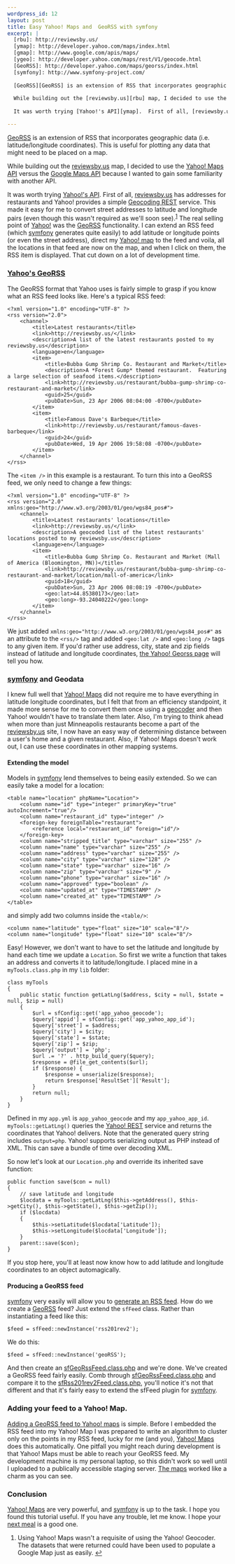 ```yaml
--- 
wordpress_id: 12
layout: post
title: Easy Yahoo! Maps and  GeoRSS with symfony
excerpt: |
  [rbu]: http://reviewsby.us/
  [ymap]: http://developer.yahoo.com/maps/index.html
  [gmap]: http://www.google.com/apis/maps/
  [ygeo]: http://developer.yahoo.com/maps/rest/V1/geocode.html
  [GeoRSS]: http://developer.yahoo.com/maps/georss/index.html
  [symfony]: http://www.symfony-project.com/
  
  [GeoRSS][GeoRSS] is an extension of RSS that incorporates geographic data (i.e. latitude/longitude coordinates).  This is useful for plotting any data that might need to be placed on a map.
  
  While building out the [reviewsby.us][rbu] map, I decided to use the [Yahoo! Maps API][ymap] versus the [Google Maps API][gmap] because I wanted to gain some familiarity with another API.
  
  It was worth trying [Yahoo!'s API][ymap].  First of all, [reviewsby.us][rbu] has addresses for restaurants and Yahoo! provides a simple [Geocoding REST][ygeo] service.  This made it easy for me to convert street addresses to latitude and longitude pairs (even though this wasn't required as we'll soon see).<sup id="fnr1">[1]</sup>  The real selling point of [Yahoo!][ymap] was the [GeoRSS] functionality.  I can extend an RSS feed (which [symfony] generates quite easily) to add latitude or longitude points (or even the street address), direct my [Yahoo! map][ymap] to the feed and voila, all the locations in that feed are now on the map, and when I click on them, the RSS item is displayed.  That cut down on a lot of development time.

---
```

[rbu]: http://reviewsby.us/
[ymap]: http://developer.yahoo.com/maps/index.html
[gmap]: http://www.google.com/apis/maps/
[ygeo]: http://developer.yahoo.com/maps/rest/V1/geocode.html
[GeoRSS]: http://developer.yahoo.com/maps/georss/index.html
[symfony]: http://www.symfony-project.com/

[GeoRSS][GeoRSS] is an extension of RSS that incorporates geographic data (i.e. latitude/longitude coordinates).  This is useful for plotting any data that might need to be placed on a map.

While building out the [reviewsby.us][rbu] map, I decided to use the [Yahoo! Maps API][ymap] versus the [Google Maps API][gmap] because I wanted to gain some familiarity with another API.

It was worth trying [Yahoo!'s API][ymap].  First of all, [reviewsby.us][rbu] has addresses for restaurants and Yahoo! provides a simple [Geocoding REST][ygeo] service.  This made it easy for me to convert street addresses to latitude and longitude pairs (even though this wasn't required as we'll soon see).<sup id="fnr1">[1]</sup>  The real selling point of [Yahoo!][ymap] was the [GeoRSS] functionality.  I can extend an RSS feed (which [symfony] generates quite easily) to add latitude or longitude points (or even the street address), direct my [Yahoo! map][ymap] to the feed and voila, all the locations in that feed are now on the map, and when I click on them, the RSS item is displayed.  That cut down on a lot of development time.
<!--break--><!--more-->
### [Yahoo's GeoRSS][GeoRSS]

The GeoRSS format that Yahoo uses is fairly simple to grasp if you know what an RSS feed looks like.  Here's a typical RSS feed:

	<?xml version="1.0" encoding="UTF-8" ?>
	<rss version="2.0">
		<channel>
			<title>Latest restaurants</title>
			<link>http://reviewsby.us/</link>
			<description>A list of the latest restaurants posted to my reviewsby.us</description>
			<language>en</language>
			<item>
				<title>Bubba Gump Shrimp Co. Restaurant and Market</title>
				<description>A *Forest Gump* themed restaurant.  Featuring a large selection of seafood items.</description>
				<link>http://reviewsby.us/restaurant/bubba-gump-shrimp-co-restaurant-and-market</link>
				<guid>25</guid>
				<pubDate>Sun, 23 Apr 2006 08:04:00 -0700</pubDate>
			</item>
			<item>
				<title>Famous Dave's Barbeque</title>
				<link>http://reviewsby.us/restaurant/famous-daves-barbeque</link>
				<guid>24</guid>
				<pubDate>Wed, 19 Apr 2006 19:58:08 -0700</pubDate>
			</item>
		</channel>
	</rss>	

The `<item />` in this example is a restaurant.  To turn this into a GeoRSS feed, we only need to change a few things:

	<?xml version="1.0" encoding="UTF-8" ?>
	<rss version="2.0" xmlns:geo="http://www.w3.org/2003/01/geo/wgs84_pos#">
		<channel>
			<title>Latest restaurants' locations</title>
			<link>http://reviewsby.us/</link>
			<description>A geocoded list of the latest restaurants' locations posted to my reviewsby.us</description>
			<language>en</language>
			<item>
				<title>Bubba Gump Shrimp Co. Restaurant and Market (Mall of America (Bloomington, MN))</title>
				<link>http://reviewsby.us/restaurant/bubba-gump-shrimp-co-restaurant-and-market/location/mall-of-america</link>
				<guid>18</guid>
				<pubDate>Sun, 23 Apr 2006 08:08:19 -0700</pubDate>
				<geo:lat>44.85380173</geo:lat>
				<geo:long>-93.24040222</geo:long>
			</item>
		</channel>
	</rss>

We just added `xmlns:geo="http://www.w3.org/2003/01/geo/wgs84_pos#"` as an attribute to the `<rss/>` tag and added `<geo:lat />` and `<geo:long />` tags to any given item.  If you'd rather use address, city, state and zip fields instead of latitude and longitude coordinates, [the Yahoo! Georss page][georss] will tell you how.

### [symfony] and Geodata

I knew full well that [Yahoo! Maps][ymap] did not require me to have everything in latitude longitude coordinates, but I felt that from an efficiency standpoint, it made more sense for me to convert them once using a [geocoder][ygeo] and then Yahoo! wouldn't have to translate them later.  Also, I'm trying to think ahead when more than just Minneapolis restaurants become a part of the [reviewsby.us][rbu] site, I now have an easy way of determining distance between a user's home and a given restaurant.  Also, if Yahoo! Maps doesn't work out, I can use these coordinates in other mapping systems.

#### Extending the model

Models in [symfony] lend themselves to being easily extended.  So we can easily take a model for a location:

	<table name="location" phpName="Location">
		<column name="id" type="integer" primaryKey="true" autoIncrement="true"/>
		<column name="restaurant_id" type="integer" />
		<foreign-key foreignTable="restaurant">
			<reference local="restaurant_id" foreign="id"/>
		</foreign-key>
		<column name="stripped_title" type="varchar" size="255" />
		<column name="name" type="varchar" size="255" />
		<column name="address" type="varchar" size="255" />
		<column name="city" type="varchar" size="128" />
		<column name="state" type="varchar" size="16" />
		<column name="zip" type="varchar" size="9" />
		<column name="phone" type="varchar" size="16" />
		<column name="approved" type="boolean" />
		<column name="updated_at" type="TIMESTAMP" />
		<column name="created_at" type="TIMESTAMP" />
	</table>

and simply add two columns inside the `<table/>`:

	<column name="latitude" type="float" size="10" scale="8"/>
	<column name="longitude" type="float" size="10" scale="8"/>

Easy!  However, we don't want to have to set the latitude and longitude by hand each time we update a `Location`.  So first we write a function that takes an address and converts it to latitude/longitude.  I placed mine in a `myTools.class.php` in my `lib` folder:

	class myTools
	{
		public static function getLatLng($address, $city = null, $state = null, $zip = null)
		{
			$url = sfConfig::get('app_yahoo_geocode');
			$query['appid'] = sfConfig::get('app_yahoo_app_id');
			$query['street'] = $address;
			$query['city'] = $city;
			$query['state'] = $state;
			$query['zip'] = $zip;
			$query['output'] = 'php'; 
			$url .= '?' . http_build_query($query);	
			$response = @file_get_contents($url);
			if ($response) {
				$response = unserialize($response);
				return $response['ResultSet']['Result'];
			}
			return null;
		}
	}

Defined in my `app.yml` is `app_yahoo_geocode` and my `app_yahoo_app_id`.  `myTools::getLatLng()` queries the [Yahoo! REST][ygeo] service and returns the coordinates that Yahoo! delivers.  Note that the generated query string includes `output=php`.  Yahoo! supports serializing output as PHP instead of XML.  This can save a bundle of time over decoding XML.

So now let's look at our `Location.php` and override its inherited save function:

	public function save($con = null)
	{
		// save latitude and longitude
		$locdata = myTools::getLatLng($this->getAddress(), $this->getCity(), $this->getState(), $this->getZip());
		if ($locdata) 
		{
			$this->setLatitude($locdata['Latitude']);
			$this->setLongitude($locdata['Longitude']);
		}
		parent::save($con);
	}

If you stop here, you'll at least now know how to add latitude and longitude coordinates to an object automagically.

#### Producing a GeoRSS feed

[symfony] very easily will allow you to [generate an RSS feed][sf1].  How do we create a [GeoRSS] feed?  Just extend the `sfFeed` class.  Rather than instantiating a feed like this:

	$feed = sfFeed::newInstance('rss201rev2');

We do this:

	$feed = sfFeed::newInstance('geoRSS');	

And then create an [sfGeoRssFeed.class.php][spin1] and we're done.  We've created a GeoRSS feed fairly easily.  Comb through [sfGeoRssFeed.class.php][spin1] and compare it to the [sfRss201rev2Feed.class.php][sf2], you'll notice it's not that different and that it's fairly easy to extend the sfFeed plugin for [symfony].

[sf1]: http://www.symfony-project.com/content/book/page/syndication.html
[sf2]: http://www.symfony-project.com/trac/browser/trunk/lib/symfony/addon/sfFeed/sfRss201rev2Feed.class.php?rev=403
[spin1]: http://spindrop.us/files/symfony/sfGeoRssFeed.class.txt

### Adding your feed to a Yahoo! Map.	

[Adding a GeoRSS feed to Yahoo! maps][y1] is simple.  Before I embedded the RSS feed into my Yahoo! Map I was prepared to write an algorithm to cluster only on the points in my RSS feed, lucky for me (and you), [Yahoo! Maps][ymap] does this automatically.  One pitfall you might reach during development is that Yahoo! Maps must be able to reach your GeoRSS feed.  My development machine is my personal laptop, so this didn't work so well until I uploaded to a publically accessible staging server.  [The maps][rbu] worked like a charm as you can see.

[y1]: http://developer.yahoo.com/maps/ajax/index.html#ex6

### Conclusion

[Yahoo! Maps][ymap] are very powerful, and [symfony] is up to the task.  I hope you found this tutorial useful.  If you have any trouble, let me know.  I hope your [next meal][rbu] is a good one.

[1]: #fn1
<div class="footnotes">
	<ol>
		<li id="fn1">
			<p>
				Using Yahoo! Maps wasn't a requisite of using the Yahoo! Geocoder.  
				The datasets that were returned could have been used to populate a Google Map just as easily.
				<a href="#fnr1"  class="footnoteBackLink"  title="Jump back to footnote 1 in the text.">&#8617;</a>
			</p>
		</li>
	</ol>
</div>
